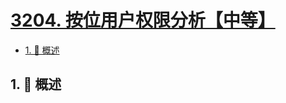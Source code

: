 # [3204. 按位用户权限分析【中等】](https://github.com/tnotesjs/TNotes.leetcode/tree/main/notes/3204.%20%E6%8C%89%E4%BD%8D%E7%94%A8%E6%88%B7%E6%9D%83%E9%99%90%E5%88%86%E6%9E%90%E3%80%90%E4%B8%AD%E7%AD%89%E3%80%91)

<!-- region:toc -->

- [1. 📝 概述](#1--概述)

<!-- endregion:toc -->

## 1. 📝 概述
